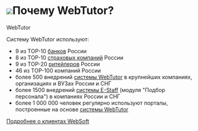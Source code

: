 # ![](/assets/Untitled-3.psd)Почему WebTutor?

WebTutor

Систему WebTutor используют:

* 9 из TOP-10 [банков](http://websoft.ru/db/wb/root_id/sector_finance/doc.html) России
* 8 из ТОР-10 [страховых компаний](http://websoft.ru/db/wb/root_id/sector_finance/doc.html) России
* 9 из ТОР-20 [ритейлеров](http://websoft.ru/db/wb/root_id/sector_retail/doc.html) России
* 46 из TOP-100 компаний России
* более 500 внедрений [системы WebTutor](http://websoft.ru/db/wb/root_id/webtutor/doc.html) в крупнейших компаниях, организациях и ВУЗах России и СНГ
* более 1500 внедрений [системы E-Staff](http://websoft.ru/db/wb/root_id/e-staff/doc.html) \(модуля "Подбор персонала"\) в компаниях России и СНГ
* более 1 000 000 человек регулярно используют порталы, построенные на основе [системы WebTutor](http://websoft.ru/db/wb/root_id/webtutor/doc.html)

[Подробнее о клиентах WebSoft](http://websoft.ru/db/wb/root_id/clients/doc.html)


